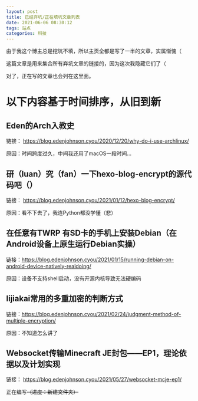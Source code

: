 ```yaml
---
layout: post
title: 已经弃坑/正在填坑文章列表
date: 2021-06-06 08:30:12
tags: 站点
categories: 科技
---
```


由于我这个博主总是挖坑不填，所以主页全都是写了一半的文章，实属惭愧（

这篇文章是用来集合所有弃坑文章的链接的，因为这次我隐藏它们了（

对了，正在写的文章也会列在这里面。

# 以下内容基于时间排序，从旧到新

## Eden的Arch入教史

链接： https://blog.edenjohnson.cyou/2020/12/20/why-do-i-use-archlinux/

原因：时间跨度过久，中间我还用了macOS一段时间...

## 研（luan）究（fan）一下hexo-blog-encrypt的源代码吧（）

链接： https://blog.edenjohnson.cyou/2021/01/12/hexo-blog-encrypt/

原因：看不下去了，我连Python都没学懂（悲）

## 在任意有TWRP 有SD卡的手机上安装Debian（在Android设备上原生运行Debian实操）

链接：https://blog.edenjohnson.cyou/2021/01/15/running-debian-on-android-device-natively-realdoing/

原因：设备不支持shell启动，没有开源内核导致无法硬编码

## lijiakai常用的多重加密的判断方式

链接：https://blog.edenjohnson.cyou/2021/02/24/judgment-method-of-multiple-encryption/

原因：不知道怎么讲了

## Websocket传输Minecraft JE封包——EP1，理论依据以及计划实现

链接： https://blog.edenjohnson.cyou/2021/05/27/websocket-mcje-ep1/

正在编写~~（进度：新建文件夹）~~

